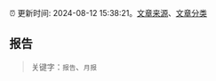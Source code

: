 :alarm_clock: 更新时间: 2024-08-12 15:38:21。[文章来源](/README.md)、[文章分类](/TAGS.md)

## 报告


> 关键字：`报告`、`月报`



